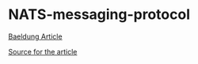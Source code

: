# NATS-messaging-protocol 




[Baeldung Article](https://www.baeldung.com/nats-java-client)

[Source for the article](https://github.com/eugenp/tutorials/blob/master/libraries/src/main/java/com/baeldung/jnats/NatsClient.java)
